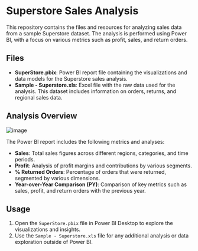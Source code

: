

# Superstore Sales Analysis

This repository contains the files and resources for analyzing sales data from a sample Superstore dataset. The analysis is performed using Power BI, with a focus on various metrics such as profit, sales, and return orders.

## Files

- **SuperStore.pbix**: Power BI report file containing the visualizations and data models for the Superstore sales analysis.
- **Sample - Superstore.xls**: Excel file with the raw data used for the analysis. This dataset includes information on orders, returns, and regional sales data.

## Analysis Overview
![image](https://github.com/user-attachments/assets/87c330ae-50b8-4b92-bfbe-e826bd30d79d)

The Power BI report includes the following metrics and analyses:

- **Sales**: Total sales figures across different regions, categories, and time periods.
- **Profit**: Analysis of profit margins and contributions by various segments.
- **% Returned Orders**: Percentage of orders that were returned, segmented by various dimensions.
- **Year-over-Year Comparison (PY)**: Comparison of key metrics such as sales, profit, and return orders with the previous year.

## Usage

1. Open the `SuperStore.pbix` file in Power BI Desktop to explore the visualizations and insights.
2. Use the `Sample - Superstore.xls` file for any additional analysis or data exploration outside of Power BI.

